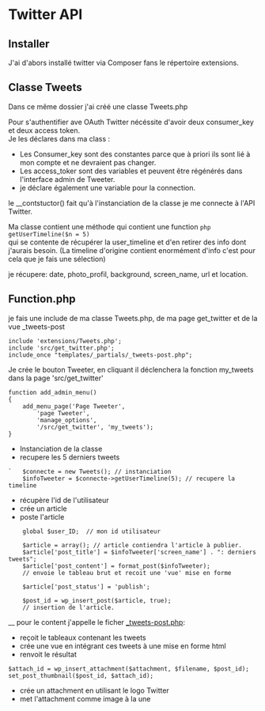 Twitter API
===========

Installer 
---------
J'ai d'abors installé twitter via Composer fans le répertoire extensions.

Classe Tweets
-------------

Dans ce même dossier j'ai créé une classe Tweets.php

Pour s'authentifier ave OAuth Twitter nécéssite d'avoir deux consumer_key et deux access token.  
Je les déclares dans ma class : 
 * Les Consumer_key sont des constantes parce que à priori ils sont lié à mon compte et ne devraient pas changer.
 * Les access_toker sont des variables et peuvent être régénérés dans l'interface admin de Tweeter.
 * je déclare également une variable pour la connection.  
   
le __contstuctor() fait qu'à l'instanciation de la classe je me connecte à l'API Twitter.  

Ma classe contient une méthode qui contient une function ``` php getUserTimeline($n = 5) ```  
qui se contente de récupérer la user_timeline et d'en retirer des info dont j'aurais besoin. (La timeline d'origine contient
 enormément d'info c'est pour cela que je fais une sélection)  

je récupere: date, photo_profil, background, screen_name, url et location.

Function.php
------------

je fais une include de ma classe Tweets.php, de ma page get_twitter et de la vue _tweets-post
```
include 'extensions/Tweets.php';
include 'src/get_twitter.php';
include_once "templates/_partials/_tweets-post.php";
```
  
Je crée le bouton Tweeter, en cliquant il déclenchera la fonction my_tweets dans la page  'src/get_twitter'
```
function add_admin_menu()
{
    add_menu_page('Page Tweeter',
        'page Tweeter',
        'manage_options',
        '/src/get_twitter', 'my_tweets');
}
```
  
* Instanciation de la classe
* recupere les 5 derniers tweets
    
```
`   $connecte = new Tweets(); // instanciation
    $infoTweeter = $connecte->getUserTimeline(5); // recupere la timeline
```

* récupère l'id de l'utilisateur
* crée un article 
* poste l'article
```
    global $user_ID;  // mon id utilisateur

    $article = array(); // article contiendra l'article à publier.
    $article['post_title'] = $infoTweeter['screen_name'] . ": derniers tweets";
    $article['post_content'] = format_post($infoTweeter);
    // envoie le tableau brut et recoit une 'vue' mise en forme

    $article['post_status'] = 'publish';

    $post_id = wp_insert_post($article, true);
    // insertion de l'article.
```

__ pour le content j'appelle le ficher [_tweets-post.php](../templates/_partials/_tweets-post.php):
* reçoit le tableaux contenant les tweets
* crée une vue en intégrant ces tweets à une mise en forme html
* renvoit le résultat

```
$attach_id = wp_insert_attachment($attachment, $filename, $post_id);
set_post_thumbnail($post_id, $attach_id);
```  
 - crée un attachment en utilisant le logo Twitter
 - met l'attachment comme image à la une
